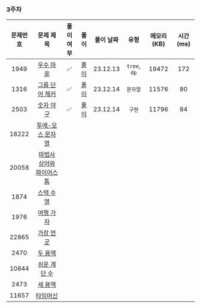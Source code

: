 ### 3주차

| 문제번호 |                         문제 제목                     | 풀이 여부 |              풀이              |  풀이 날짜   |      유형      | 메모리(KB) | 시간(ms) |
|:----:|:-----------------------------------------------------:|:-:|:----------------------------:|:--------:|:------------:|:-------:|:------:|
|1949| [우수 마을](https://www.acmicpc.net/problem/1949) |✅|  [풀이](./BOJ_1949_우수마을.java)  | 23.12.13 | `tree`, `dp` |  19472  |  172   |
|1316| [그룹 단어 체커](https://www.acmicpc.net/problem/1316) | ✅ | [풀이](./BOJ_1316_그룹단어체커.java) | 23.12.14 |    `문자열`     |  11576  |   80   |
|2503| [숫자 야구](https://www.acmicpc.net/problem/2503) | ✅ |  [풀이](./BOJ_2503_숫자야구.java)  | 23.12.14 |     `구현`      |  11796  |   84   |
|18222| [투에-모스 문자열](https://www.acmicpc.net/problem/18222) |  |                              |          |              |         |        |
|20058| [마법사 상어와 파이어스톰](https://www.acmicpc.net/problem/20058) |  |                              |          |              |         |        |
|1874| [스택 수열](https://www.acmicpc.net/problem/1874) |  |                              |          |              |         |        |
|1976| [여행 가자](https://www.acmicpc.net/problem/1976) |  |                              |          |              |         |        |
|22865| [가장 먼 곳](https://www.acmicpc.net/problem/22865) |  |                              |          |              |         |        |
|2470| [두 용액](https://www.acmicpc.net/problem/2470) |  |                              |          |              |         |        |
|10844| [쉬운 계단 수](https://www.acmicpc.net/problem/10844) |  |                              |          |              |         |        |
|2473| [세 용액](https://www.acmicpc.net/problem/2473) |  |                              |          |              |         |        |
|11657| [타임머신](https://www.acmicpc.net/problem/11657) |  |                              |          |              |         |        |